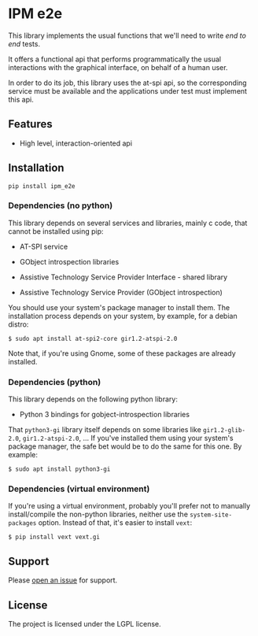 # IPM e2e

This library implements the usual functions that we'll need to write
_end to end_ tests.

It offers a functional api that performs programmatically the usual
interactions with the graphical interface, on behalf of a human user.

In order to do its job, this library uses the at-spi api, so the
corresponding service must be available and the applications under
test must implement this api.


## Features

- High level, interaction-oriented api


## Installation

```
pip install ipm_e2e
```

### Dependencies (no python)

This library depends on several services and libraries, mainly c code,
that cannot be installed using pip:

  - AT-SPI service
  
  - GObject introspection libraries
  
  - Assistive Technology Service Provider Interface - shared library
  
  - Assistive Technology Service Provider (GObject introspection)

You should use your system's package manager to install them. The
installation process depends on your system, by example, for a debian
distro:

```
$ sudo apt install at-spi2-core gir1.2-atspi-2.0 
```

Note that, if you're using Gnome, some of these packages are already
installed.

### Dependencies (python)

This library depends on the following python library:

  - Python 3 bindings for gobject-introspection libraries

That `python3-gi` library itself depends on some libraries like
`gir1.2-glib-2.0`, `gir1.2-atspi-2.0`, ... If you've installed them
using your system's package manager, the safe bet would be to do the
same for this one. By example:

```
$ sudo apt install python3-gi
```

### Dependencies (virtual environment)

If you're using a virtual environment, probably you'll prefer not to
manually install/compile the non-python libraries, neither use the
`system-site-packages` option. Instead of that, it's easier to install
`vext`:

```
$ pip install vext vext.gi
```


## Support

Please [open an issue](https://github.com/cabrero/ipm_e2e/issues) for support.


## License

The project is licensed under the LGPL license.
